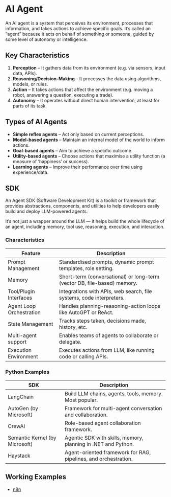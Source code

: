 # AI Agent

An AI agent is a system that perceives its environment, processes that information, and takes actions to achieve specific goals. It’s called an “agent” because it acts on behalf of something or someone, guided by some level of autonomy or intelligence.

## Key Characteristics

1. **Perception** – It gathers data from its environment (e.g. via sensors, input data, APIs).
2. **Reasoning/Decision-Making** – It processes the data using algorithms, models, or rules.
3. **Action** – It takes actions that affect the environment (e.g. moving a robot, answering a question, executing a trade).
4. **Autonomy** – It operates without direct human intervention, at least for parts of its task.

## Types of AI Agents

* **Simple reflex agents** – Act only based on current perceptions.
* **Model-based agents** – Maintain an internal model of the world to inform actions.
* **Goal-based agents** – Aim to achieve a specific outcome.
* **Utility-based agents** – Choose actions that maximise a utility function (a measure of ‘happiness’ or success).
* **Learning agents** – Improve their performance over time using experience/data.

## SDK

An Agent SDK (Software Development Kit) is a toolkit or framework that provides abstractions, components, and utilities to help developers easily build and deploy LLM-powered agents.

It’s not just a wrapper around the LLM — it helps build the whole lifecycle of an agent, including memory, tool use, reasoning, execution, and interaction.

### Characteristics

| Feature | Description |
| --- | --- |
| Prompt Management | Standardised prompts, dynamic prompt templates, role setting. |
| Memory | Short-term (conversational) or long-term (vector DB, file-based) memory. |
| Tool/Plugin Interfaces | Integrations with APIs, web search, file systems, code interpreters. |
| Agent Loop Orchestration | Handles planning-reasoning-action loops like AutoGPT or ReAct. |
| State Management | Tracks steps taken, decisions made, history, etc. |
| Multi-agent support | Enables teams of agents to collaborate or delegate. |
| Execution Environment | Executes actions from LLM, like running code or calling APIs. |

### Python Examples

| SDK | Description |
| --- | --- |
| LangChain | Build LLM chains, agents, tools, memory. Most popular. |
| AutoGen (by Microsoft) | Framework for multi-agent conversation and collaboration. |
| CrewAI | Role-based agent collaboration framework. |
| Semantic Kernel (by Microsoft) | Agentic SDK with skills, memory, planning in .NET and Python. |
| Haystack | Agent-oriented framework for RAG, pipelines, and orchestration. |

## Working Examples

* [n8n](https://github.com/paulwizviz/learn-n8n)
